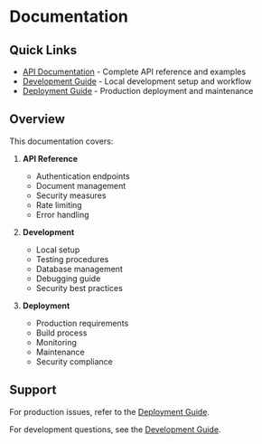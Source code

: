 # Documentation

## Quick Links

- [API Documentation](./api/README.md) - Complete API reference and examples
- [Development Guide](./development/README.md) - Local development setup and workflow
- [Deployment Guide](./deployment/guide.md) - Production deployment and maintenance

## Overview

This documentation covers:

1. **API Reference**
   - Authentication endpoints
   - Document management
   - Security measures
   - Rate limiting
   - Error handling

2. **Development**
   - Local setup
   - Testing procedures
   - Database management
   - Debugging guide
   - Security best practices

3. **Deployment**
   - Production requirements
   - Build process
   - Monitoring
   - Maintenance
   - Security compliance

## Support

For production issues, refer to the [Deployment Guide](./deployment/guide.md#support).

For development questions, see the [Development Guide](./development/README.md#support). 